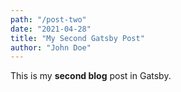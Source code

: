 ```yaml
---
path: "/post-two"
date: "2021-04-28"
title: "My Second Gatsby Post"
author: "John Doe"
---
```


This is my **second blog** post in Gatsby.